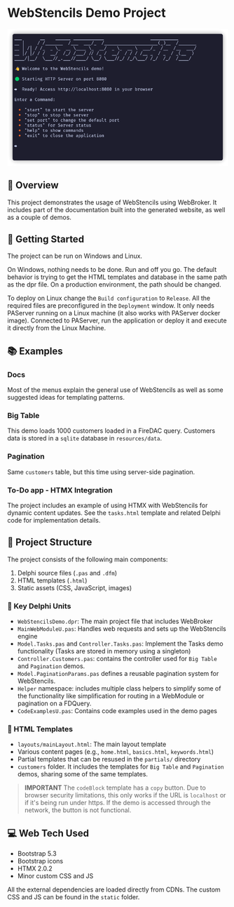 ﻿# WebStencils Demo Project

![WebStencils screenshot](../.github/images/WebBroker.png)

## 🌟 Overview 
This project demonstrates the usage of WebStencils using WebBroker. It includes part of the documentation built into the generated website, as well as a couple of demos. 

## 🚦 Getting Started
The project can be run on Windows and Linux. 

On Windows, nothing needs to be done. Run and off you go. The default behavior is trying to get the HTML templates and database in the same path as the dpr file. On a production environment, the path should be changed. 

To deploy on Linux change the `Build configuration` to `Release`. All the required files are preconfigured in the `Deployment` window. It only needs PAServer running on a Linux machine (it also works with PAServer docker image). Connected to PAServer, run the application or deploy it and execute it directly from the Linux Machine.  

## 📚 Examples 
### Docs 
Most of the menus explain the general use of WebStencils as well as some suggested ideas for templating patterns. 

### Big Table
This demo loads 1000 customers loaded in a FireDAC query. Customers data is stored in a `sqlite` database in `resources/data`.

### Pagination
Same `customers` table, but this time using server-side pagination. 

### To-Do app - HTMX Integration
The project includes an example of using HTMX with WebStencils for dynamic content updates. See the `tasks.html` template and related Delphi code for implementation details.

## 📁 Project Structure 
The project consists of the following main components:
1. Delphi source files (`.pas` and `.dfm`)
2. HTML templates (`.html`)
3. Static assets (CSS, JavaScript, images)

### 🔑 Key Delphi Units
- `WebStencilsDemo.dpr`: The main project file that includes WebBroker
- `MainWebModuleU.pas`: Handles web requests and sets up the WebStencils engine
- `Model.Tasks.pas` and `Controller.Tasks.pas`: Implement the Tasks demo functionality (Tasks are stored in memory using a singleton)
- `Controller.Customers.pas`: contains the controller used for `Big Table` and `Pagination` demos. 
- `Model.PaginationParams.pas` defines a reusable pagination system for WebStencils. 
- `Helper` namespace: includes multiple class helpers to simplify some of the functionality like simplification for routing in a WebModule or pagination on a FDQuery. 
- `CodeExamplesU.pas`: Contains code examples used in the demo pages

### 📄 HTML Templates
- `layouts/mainLayout.html`: The main layout template
- Various content pages (e.g., `home.html`, `basics.html`, `keywords.html`)
- Partial templates that can be resused in the `partials/` directory
- `customers` folder. It includes the templates for `Big Table` and `Pagination` demos, sharing some of the same templates. 

> **IMPORTANT**
> The `codeBlock` template has a `copy` button. Due to browser security limitations, this only works if the URL is `localhost` or if it's being run under https. If the demo is accessed through the network, the button is not functional. 

## 💻 Web Tech Used
- Bootstrap 5.3
- Bootstrap icons
- HTMX 2.0.2
- Minor custom CSS and JS 

All the external dependencies are loaded directly from CDNs. The custom CSS and JS can be found in the `static` folder. 

